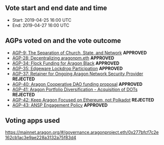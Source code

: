## Vote start and end date and time
- Start: 2019-04-25 16:00 UTC
- End: 2019-04-27 16:00 UTC

## AGPs voted on and the vote outcome

- [AGP-9: The Separation of Church, State, and Network](https://github.com/aragon/AGPs/blob/master/AGPs/AGP-9.md) **APPROVED**
- [AGP-28: Decentralizing aragonpm.eth](https://github.com/aragon/AGPs/blob/master/AGPs/AGP-28.md) **APPROVED**
- [AGP-34: Flock Funding for Aragon Black](https://github.com/aragon/AGPs/blob/master/AGPs/AGP-34.md) **APPROVED**
- [AGP-35: Edgeware Lockdrop Participation](https://github.com/aragon/AGPs/blob/master/AGPs/AGP-35.md) **APPROVED**
- [AGP-37: Retainer for Ongoing Aragon Network Security Provider](https://github.com/aragon/AGPs/blob/master/AGPs/AGP-37.md) **REJECTED**
- [AGP-40: Aragon Cooperative DAO funding proposal](https://github.com/aragon/AGPs/blob/master/AGPs/AGP-40.md) **APPROVED**
- [AGP-41: Aragon Portfolio Diversification - Acquisition of DOTs](https://github.com/aragon/AGPs/blob/master/AGPs/AGP-41.md) **REJECTED**
- [AGP-42: Keep Aragon Focused on Ethereum, not Polkadot](https://github.com/aragon/AGPs/blob/master/AGPs/AGP-42.md) **REJECTED**
- [AGP-43: ANSP Engagement Policy](https://github.com/aragon/AGPs/blob/master/AGPs/AGP-43.md) **APPROVED**

## Voting apps used

https://mainnet.aragon.org/#/governance.aragonproject.eth/0x277bfcf7c2e162cb1ac3e9ae228a3132a75f83d4
